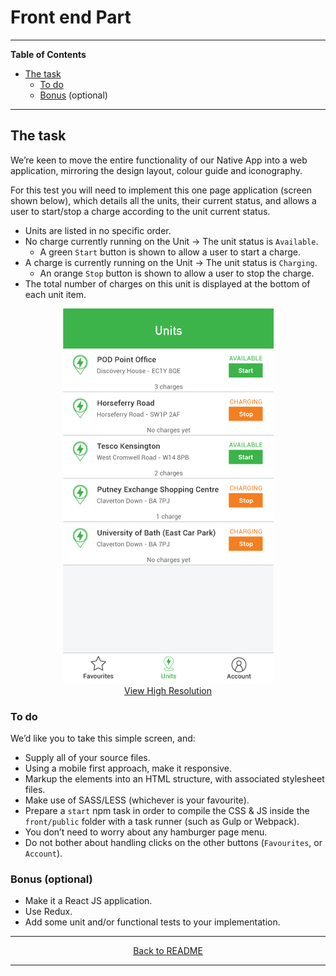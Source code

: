 
# Front end Part

***

**Table of Contents**

* [The task](#the-task)
    * [To do](#the-task--to-do)
    * [Bonus](#the-task--bonus) (optional)

***

## The task

We’re keen to move the entire functionality of our Native App into a web application, mirroring the design layout, colour guide and iconography.

For this test you will need to implement this one page application (screen shown below), which details all the units, their current status, and allows a user to start/stop a charge according to the unit current status.

* Units are listed in no specific order.
* No charge currently running on the Unit -> The unit status is `Available`.
  * A green `Start` button is shown to allow a user to start a charge.
* A charge is currently running on the Unit -> The unit status is `Charging`.
  * An orange `Stop` button is shown to allow a user to stop the charge.
* The total number of charges on this unit is displayed at the bottom of each unit item.  
  

<p align="center">
    <a href="../support/design.png">
        <img alt="Design low res" height="600" src="../support/design-low.png" title="Design low res" width="337" />
        <br />
        View High Resolution
    </a>
</p>

<a id="the-task--to-do"></a>
### To do

We’d like you to take this simple screen, and:
* Supply all of your source files.
* Using a mobile first approach, make it responsive.
* Markup the elements into an HTML structure, with associated stylesheet files.
* Make use of SASS/LESS (whichever is your favourite).
* Prepare a `start` npm task in order to compile the CSS & JS inside the `front/public` folder with a task runner (such as Gulp or Webpack).
* You don’t need to worry about any hamburger page menu.
* Do not bother about handling clicks on the other buttons (`Favourites`, or `Account`).

<a id="the-task--bonus"></a>
### Bonus (optional)

* Make it a React JS application.
* Use Redux.
* Add some unit and/or functional tests to your implementation.

***

<p align="center">
    <a href="../README.md">
        Back to README
    </a>
</p>

***
